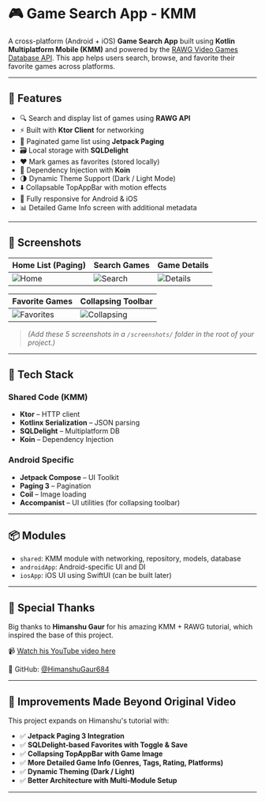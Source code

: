 # 🎮 Game Search App - KMM

A cross-platform (Android + iOS) **Game Search App** built using **Kotlin Multiplatform Mobile (KMM)** and powered by the [RAWG Video Games Database API](https://rawg.io/apidocs). This app helps users search, browse, and favorite their favorite games across platforms.

---

## 🚀 Features

- 🔍 Search and display list of games using **RAWG API**
- ⚡ Built with **Ktor Client** for networking
- 📄 Paginated game list using **Jetpack Paging**
- 🗃️ Local storage with **SQLDelight**
- ❤️ Mark games as favorites (stored locally)
- 🧪 Dependency Injection with **Koin**
- 🌗 Dynamic Theme Support (Dark / Light Mode)
- ⬇️ Collapsable TopAppBar with motion effects
- 📱 Fully responsive for Android & iOS
- 📊 Detailed Game Info screen with additional metadata

---

## 📸 Screenshots

| Home List (Paging) | Search Games | Game Details |
|--------------------|--------------|--------------|
| ![Home](screenshots/screen1.png) | ![Search](screenshots/screen2.png) | ![Details](screenshots/screen3.png) |

| Favorite Games | Collapsing Toolbar |
|----------------|--------------------|
| ![Favorites](screenshots/screen4.png) | ![Collapsing](screenshots/screen5.png) |

> *(Add these 5 screenshots in a `/screenshots/` folder in the root of your project.)*

---

## 🧩 Tech Stack

### Shared Code (KMM)
- **Ktor** – HTTP client
- **Kotlinx Serialization** – JSON parsing
- **SQLDelight** – Multiplatform DB
- **Koin** – Dependency Injection

### Android Specific
- **Jetpack Compose** – UI Toolkit
- **Paging 3** – Pagination
- **Coil** – Image loading
- **Accompanist** – UI utilities (for collapsing toolbar)

---

## 📦 Modules

- `shared`: KMM module with networking, repository, models, database
- `androidApp`: Android-specific UI and DI
- `iosApp`: iOS UI using SwiftUI (can be built later)

---

## 🙏 Special Thanks

Big thanks to **Himanshu Gaur** for his amazing KMM + RAWG tutorial, which inspired the base of this project.

📹 [Watch his YouTube video here](https://www.youtube.com/@HimanshuGaur)

🔗 GitHub: [@HimanshuGaur684](https://github.com/himanshuGaur684)


---

## 🔧 Improvements Made Beyond Original Video

This project expands on Himanshu's tutorial with:

- ✅ **Jetpack Paging 3 Integration**
- ✅ **SQLDelight-based Favorites with Toggle & Save**
- ✅ **Collapsing TopAppBar with Game Image**
- ✅ **More Detailed Game Info (Genres, Tags, Rating, Platforms)**
- ✅ **Dynamic Theming (Dark / Light)**
- ✅ **Better Architecture with Multi-Module Setup**

---

